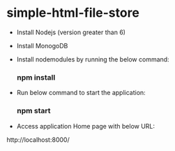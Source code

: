 # simple-html-file-store
* Install Nodejs (version greater than 6)
* Install MonogoDB
* Install nodemodules by running the below command: 

  ### npm install
* Run below command to start the application:

  ### npm start
  
* Access application Home page with below URL:

 http://localhost:8000/
